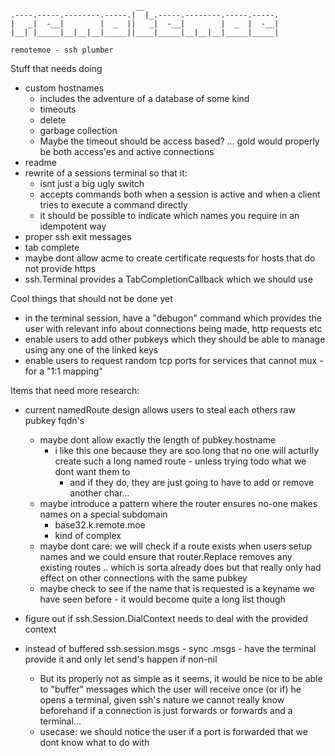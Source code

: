 ```
                            __                              
.----.-----.--------.-----.|  |_.-----.--------.-----.-----.
|   _|  -__|        |  _  ||   _|  -__|        |  _  |  -__|
|__| |_____|__|__|__|_____||____|_____|__|__|__|_____|_____|

remotemoe - ssh plumber
```


Stuff that needs doing
* custom hostnames
    * includes the adventure of a database of some kind
    * timeouts
    * delete 
    * garbage collection
    * Maybe the timeout should be access based? ... gold would properly be both access'es and active connections
* readme
* rewrite of a sessions terminal so that it:
    * isnt just a big ugly switch
    * accepts commands both when a session is active and when a client tries to execute a command directly
    * it should be possible to indicate which names you require in an idempotent way
* proper ssh exit messages
* tab complete
* maybe dont allow acme to create certificate requests for hosts that do not provide https
* ssh.Terminal provides a TabCompletionCallback which we should use


Cool things that should not be done yet
* in the terminal session, have a "debugon" command which provides the user with relevant info about connections being made, http requests etc
* enable users to add other pubkeys which they should be able to manage using any one of the linked keys
* enable users to request random tcp ports for services that cannot mux - for a "1:1 mapping"

Items that need more research:

* current namedRoute design allows users to steal each others raw pubkey fqdn's 
    * maybe dont allow exactly the length of pubkey.hostname
        * i like this one because they are soo long that no one will acturlly create such a long named route - unless trying todo what we dont want them to
            * and if they do, they are just going to have to add or remove another char...
    * maybe introduce a pattern where the router ensures no-one makes names on a special subdomain
        * base32.k.remote.moe
        * kind of complex
    * maybe dont care: we will check if a route exists when users setup names and we could ensure that router.Replace removes any existing routes .. which is sorta already does but that really only had effect on other connections with the same pubkey
    * maybe check to see if the name that is requested is a keyname we have seen before - it would become quite a long list though

* figure out if ssh.Session.DialContext needs to deal with the provided context

* instead of buffered ssh.session.msgs - sync .msgs - have the terminal provide it and only let send's happen if non-nil
    * But its properly not as simple as it seems, it would be nice to be able to "buffer" messages which the user will
        receive once (or if) he opens a terminal, given ssh's nature we cannot really know beforehand if a connection is just
        forwards or forwards and a terminal...
    * usecase: we should notice the user if a port is forwarded that we dont know what to do with
